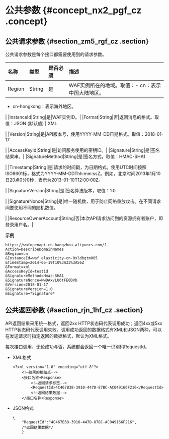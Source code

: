 # 公共参数 {#concept_nx2_pgf_cz .concept}

## 公共请求参数 {#section_zm5_rgf_cz .section}

公共请求参数是每个接口都需要使用到的请求参数。

|名称|类型|是否必须|描述|
|:-|:-|:---|:-|
|Region|String|是|WAF实例所在的地域。取值：-   cn：表示中国大陆地区。
-   cn-hongkong：表示海外地区。

|
|InstanceId|String|是|WAF实例ID。|
|Format|String|否|返回消息的格式。取值：JSON \(默认值\) | XML

|
|Version|String|是|API版本号，使用YYYY-MM-DD日期格式。取值：2018-01-17

|
|AccessKeyId|String|是|访问服务使用的密钥ID。|
|Signature|String|是|签名结果串。|
|SignatureMethod|String|是|签名方式，取值：HMAC-SHA1

|
|Timestamp|String|是|请求的时间戳，为日期格式。使用UTC时间按照 ISO8601标，格式为YYYY-MM-DDThh:mm:ssZ。例如，北京时间2013年1月10日20点0分0秒，表示为2013-01-10T12:00:00Z。

|
|SignatureVersion|String|是|签名算法版本，取值：1.0

|
|SignatureNonce|String|是|唯一随机数，用于防止网络重放攻击。在不同请求间要使用不同的随机数值。

|
|ResourceOwnerAccount|String|否|本次API请求访问到的资源拥有者账户，即登录用户名。|

**示例**

``` {#public}
https://wafopenapi.cn-hangzhou.aliyuncs.com/?Action=DescribeDomainNames
&Region=cn
&InstanceId=waf_elasticity-cn-0xldbqtm005
&TimeStamp=2014-05-19T10%3A33%3A56Z
&Format=xml
&AccessKeyId=testid
&SignatureMethod=Hmac-SHA1
&SignatureNonce=NwDAxvLU6tFE0DVb
&Version=2018-01-17
&SignatureVersion=1.0
&Signature=*Signature*
```

## 公共返回参数 {#section_rjn_1hf_cz .section}

API返回结果采用统一格式，返回2xx HTTP状态码代表调用成功；返回4xx或5xx HTTP状态码代表调用失败。调用成功返回的数据格式有XML和JSON两种，可以在发送请求时指定返回的数据格式，默认为XML格式。

每次接口调用，无论成功与否，系统都会返回一个唯一识别码RequestId。

-   XML格式

    ```
    <?xml version="1.0" encoding="utf-8"?> 
        <!—结果的根结点-->
        <接口名称+Response>
            <!—返回请求标签-->
            <RequestId>4C467B38-3910-447D-87BC-AC049166F216</RequestId>
            <!—返回结果数据-->
        </接口名称+Response>
    
    ```

-   JSON格式

    ```
    {
        "RequestId":"4C467B38-3910-447D-87BC-AC049166F216",
        /*返回结果数据*/
        }
    ```


